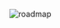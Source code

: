 ![roadmap]([http://url/to/img.png](https://github.com/mmtmn/The-Language-of-Life/blob/main/roadmap.png))
